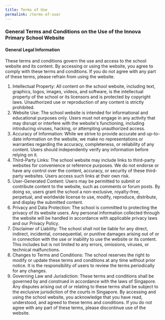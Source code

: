 ```yaml
---
title: Terms of Use
permalink: /terms-of-use/
---
```

### **General Terms and Conditions on the Use of the Innova Primary School Website**

#### **General Legal Information**

These terms and conditions govern the use and access to the school website and its content. By accessing or using the website, you agree to comply with these terms and conditions. If you do not agree with any part of these terms, please refrain from using the website.

1. Intellectual Property: All content on the school website, including text, graphics, logos, images, videos, and software, is the intellectual property of the school or its licensors and is protected by copyright laws. Unauthorized use or reproduction of any content is strictly prohibited.
2. Website Use: The school website is intended for informational and educational purposes only. Users must not engage in any activity that may disrupt or interfere with the website's functioning, including introducing viruses, hacking, or attempting unauthorized access.
3. Accuracy of Information: While we strive to provide accurate and up-to-date information on the website, we make no representations or warranties regarding the accuracy, completeness, or reliability of any content. Users should independently verify any information before relying on it.
4. Third-Party Links: The school website may include links to third-party websites for convenience or reference purposes. We do not endorse or have any control over the content, accuracy, or security of these third-party websites. Users access such links at their own risk.
5. User-Generated Content: Users may be permitted to submit or contribute content to the website, such as comments or forum posts. By doing so, users grant the school a non-exclusive, royalty-free, perpetual, and worldwide license to use, modify, reproduce, distribute, and display the submitted content.
6. Privacy and Data Protection: The school is committed to protecting the privacy of its website users. Any personal information collected through the website will be handled in accordance with applicable privacy laws and our Privacy Policy.
7. Disclaimer of Liability: The school shall not be liable for any direct, indirect, incidental, consequential, or punitive damages arising out of or in connection with the use or inability to use the website or its content. This includes but is not limited to any errors, omissions, viruses, or technical malfunctions.
8. Changes to Terms and Conditions: The school reserves the right to modify or update these terms and conditions at any time without prior notice. It is the responsibility of users to review the terms periodically for any changes.
9. Governing Law and Jurisdiction: These terms and conditions shall be governed by and construed in accordance with the laws of Singapore. Any disputes arising out of or relating to these terms shall be subject to the exclusive jurisdiction of the courts in Singapore.
By accessing and using the school website, you acknowledge that you have read, understood, and agreed to these terms and conditions. If you do not agree with any part of these terms, please discontinue use of the website.
